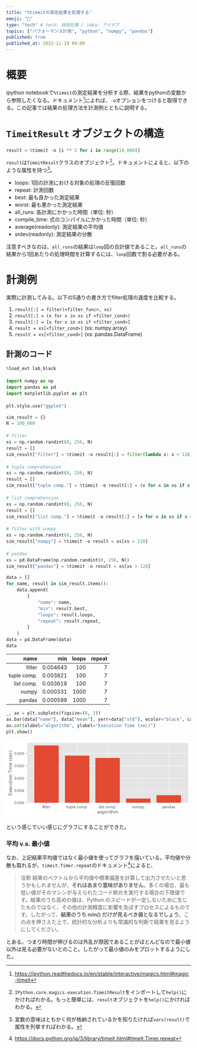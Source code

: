 ```yaml
---
title: "%timeitの測定結果を処理する"
emoji: "👋"
type: "tech" # tech: 技術記事 / idea: アイデア
topics: ["パフォーマンス計測", "python", "numpy", "pandas"]
published: true
published_at: 2022-11-19 09:00
---
```

# 概要

ipython notebookで`%timeit`の測定結果を分析する際、結果をpythonの変数から参照したくなる。ドキュメント[^1]によれば、`-o`オプションをつけると取得できる。この記事では結果の処理方法を計測例とともに説明する。

[^1]: https://ipython.readthedocs.io/en/stable/interactive/magics.html#magic-timeit

# `TimeitResult` オブジェクトの構造

```python
result = %timeit -o [i ** 2 for i in range(10_000)]
```

`result`は`TimeitResult`クラスのオブジェクト[^2]。ドキュメントによると、以下のような属性を持つ[^3]。

* loops: 1回の計測における対象の処理の反復回数
* repeat: 計測回数
* best: 最も良かった測定結果
* worst: 最も悪かった測定結果
* all_runs: 各計測にかかった時間（単位: 秒）
* compile_time: 式のコンパイルにかかった時間（単位: 秒）
* average(readonly): 測定結果の平均値
* srdev(readonly): 測定結果の分散

注意すべきなのは、`all_runs`の結果は`loop`回の合計値であること。`all_runs`の結果から1回あたりの処理時間を計算するには、`loop`回数で割る必要がある。

[^2]: `IPython.core.magics.execution.TimeitResult`をインポートして`help()`にかければわかる。もっと簡単には、`result`オブジェクトを`help()`にかければわかる。
[^3]: 変数の意味はともかく何が格納されているかを知りたければ`vars(result)`で属性を列挙すればわかる。
# 計測例

実際に計測してみる。以下の5通りの書き方でfilter処理の速度を比較する。

1. `result[:] = filter(<filter_func>, xs)`
2. `result[:] = (x for x in xs if <filter_cond>)`
3. `result[:] = [x for x in xs if <filter_cond>]`
4. `result = xs[<filter_cond>]` (xs: numpy.array)
5. `result = xs[<filter_cond>]` (xs: pandas.DataFrame)

## 計測のコード


```python
%load_ext lab_black

import numpy as np
import pandas as pd
import matplotlib.pyplot as plt

plt.style.use("ggplot")
```


```python
sim_result = {}
N = 100_000

# filter
xs = np.random.randint(0, 256, N)
result = []
sim_result["filter"] = %timeit -o result[:] = filter(lambda x: x > 128, xs)

# tuple comprehension
xs = np.random.randint(0, 256, N)
result = []
sim_result["tuple comp."] = %timeit -o result[:] = (x for x in xs if x > 128)

# list comprehension
xs = np.random.randint(0, 256, N)
result = []
sim_result["list comp."] = %timeit -o result[:] = [x for x in xs if x > 128]

# filter with numpy
xs = np.random.randint(0, 256, N)
sim_result["numpy"] = %timeit -o result = xs[xs > 128]

# pandas
xs = pd.DataFrame(np.random.randint(0, 256, N))
sim_result["pandas"] = %timeit -o result = xs[xs > 128]
```

```python
data = []
for name, result in sim_result.items():
    data.append(
        {
            "name": name,
            "min": result.best,
            "loops": result.loops,
            "repeat": result.repeat,
        }
    )
data = pd.DataFrame(data)
data
```

|        name |      min | loops | repeat |
| ----------: | -------: | ----: | -----: |
|      filter | 0.004643 |   100 |      7 |
| tuple comp. | 0.003821 |   100 |      7 |
|  list comp. | 0.003619 |   100 |      7 |
|       numpy | 0.000331 |  1000 |      7 |
|      pandas | 0.000599 |  1000 |      7 |

```python
_, ax = plt.subplots(figsize=(8, 3))
ax.bar(data["name"], data["mean"], yerr=data["std"], ecolor="black", capsize=10)
ax.set(xlabel="algorithm", ylabel="Execution Time (sec)")
plt.show()
```

![result](/images/simulate_filter_output.png)

という感じでいい感じにグラフにすることができた。

### 平均 v.s. 最小値

なお、上記結果平均値ではなく最小値を使ってグラフを描いている。平均値や分散も取れるが、`timeit.Timer.repeat`のドキュメント[^4]によると、

> 注釈 結果のベクトルから平均値や標準偏差を計算して出力させたいと思うかもしれませんが、**それはあまり意味がありません**。多くの場合、最も低い値がそのマシンが与えられたコード断片を実行する場合の下限値です。結果のうち高めの値は、Python のスピードが一定しないために生じたものではなく、その他の計測精度に影響を及ぼすプロセスによるものです。したがって、**結果のうち min() だけが見るべき値となるでしょう**。この点を押さえた上で、統計的な分析よりも常識的な判断で結果を見るようにしてください。

とある。つまり時間が伸びるのは外乱が原因であることがほとんどなので最小値以外は見る必要がないとのこと。したがって最小値のみをプロットするようにした。

[^4]: https://docs.python.org/ja/3/library/timeit.html#timeit.Timer.repeat
